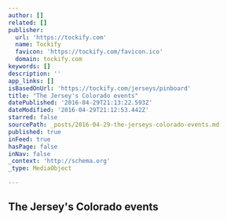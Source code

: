 ```yaml
---
author: []
related: []
publisher:
  url: 'https://tockify.com'
  name: Tockify
  favicon: 'https://tockify.com/favicon.ico'
  domain: tockify.com
keywords: []
description: ''
app_links: []
isBasedOnUrl: 'https://tockify.com/jerseys/pinboard'
title: "The Jersey's Colorado events"
datePublished: '2016-04-29T21:13:22.593Z'
dateModified: '2016-04-29T21:12:53.442Z'
starred: false
sourcePath: _posts/2016-04-29-the-jerseys-colorado-events.md
published: true
inFeed: true
hasPage: false
inNav: false
_context: 'http://schema.org'
_type: MediaObject

---
```

<article style=""><h1>The Jersey's Colorado events</h1></article>